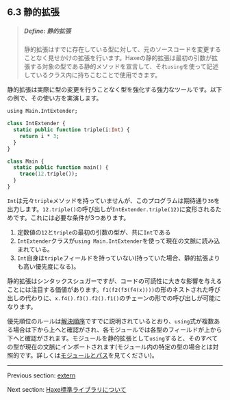 ## 6.3 静的拡張

> ##### Define: 静的拡張
>
> 静的拡張はすでに存在している型に対して、元のソースコードを変更することなく見せかけの拡張を行います。Haxeの静的拡張は最初の引数が拡張する対象の型である静的メソッドを宣言して、それ`using`を使って記述しているクラス内に持ちこむことで使用できます。

静的拡張は実際に型の変更を行うことなく型を強化する強力なツールです。以下の例で、その使い方を実演します。

```haxe
using Main.IntExtender;

class IntExtender {
  static public function triple(i:Int) {
    return i * 3;
  }
}

class Main {
  static public function main() {
    trace(12.triple());
  }
}
```

`Int`は元々`triple`メソッドを持っていませんが、このプログラムは期待通り`36`を出力します。`12.triple()`の呼び出しが`IntExtender.triple(12)`に変形されるためです。これには必要な条件が3つあります。

1. 定数値の`12`と`triple`の最初の引数の型が、共に`Int`である
2. `IntExtender`クラスが`using Main.IntExtender`を使って現在の文脈に読み込まれている。
3. `Int`自身は`triple`フィールドを持っていない(持っていた場合、静的拡張よりも高い優先度になる)。

静的拡張はシンタックスシュガーですが、コードの可読性に大きな影響を与えることには注目する価値があります。`f1(f2(f3(f4(x))))`の形のネストされた呼び出しの代わりに、`x.f4().f3().f2().f1()`のチェーンの形での呼び出しが可能になります。

優先順位のルールは[解決順序](type-system-resolution-order.md)ですでに説明されているとおり、`using`式が複数ある場合は下から上へと確認がされ、各モジュールでは各型のフィールドが上から下へと確認がされます。モジュールを静的拡張として`using`すると、そのすべての型が現在の文脈にインポートされます(モジュール内の特定の型の場合とは対照的です。詳しくは[モジュールとパス](type-system-modules-and-paths.md)を見てください)。

---

Previous section: [extern](lf-externs.md)

Next section: [Haxe標準ライブラリについて](lf-static-extension-in-std.md)